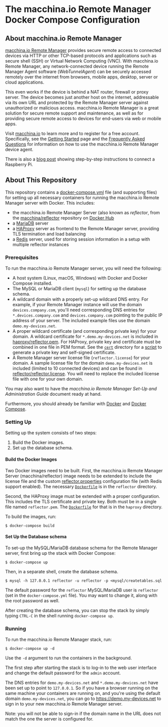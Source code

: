 # The macchina.io Remote Manager Docker Compose Configuration

## About macchina.io Remote Manager

[macchina.io Remote Manager](https://macchina.io) provides secure remote access to connected devices
via HTTP or other TCP-based protocols and applications such as secure shell (SSH) or
Virtual Network Computing (VNC). With macchina.io Remote Manager, any network-connected device
running the Remote Manager Agent software (*WebTunnelAgent*)
can be securely accessed remotely over the internet from browsers, mobile apps, desktop,
server or cloud applications.

This even works if the device is behind a NAT router, firewall or proxy server.
The device becomes just another host on the internet, addressable via its own URL and
protected by the Remote Manager server against unauthorized or malicious access.
macchina.io Remote Manager is a great solution for secure remote support and maintenance,
as well as for providing secure remote access to devices for end-users via web or
mobile apps.

Visit [macchina.io](https://macchina.io/remote.html) to learn more and to register for a free account.
Specifically, see the [Getting Started](https://macchina.io/remote_signup.html) page and the
[Frequently Asked Questions](https://macchina.io/remote_faq.html) for
information on how to use the macchina.io Remote Manager device agent.

There is also a [blog post](https://macchina.io/blog/?p=257) showing step-by-step instructions to connect a Raspberry Pi.


## About This Repository

This repository contains a [docker-compose.yml](docker-compose.yml) file (and supporting
files) for setting up all necessary containers for running the macchina.io Remote Manager
server with Docker. This includes:

  - the macchina.io Remote Manager Server (also known as *reflector*, from the
    [macchina/reflector](https://hub.docker.com/repository/docker/macchina/reflector)
    repository on [Docker Hub](https://hub.docker.com)
  - a [MariaDB](https://hub.docker.com/_/mariadb) server
  - a [HAProxy](https://hub.docker.com/_/haproxy) server as frontend to the
    Remote Manager server, providing TLS termination and load balancing
  - a [Redis](https://hub.docker.com/_/redis) server, used for storing
    session information in a setup with multiple reflector instances


### Prerequisites

To run the macchina.io Remote Manager server, you will need the following:

  - A host system (Linux, macOS, Windows) with Docker and Docker Compose installed.
  - The MySQL or MariaDB client (`mysql`) for setting up the database schema.
  - A wildcard domain with a properly set-up wildcard DNS entry. For example,
    if your Remote Manager instance will use the domain `devices.company.com`,
    you'll need corresponding DNS entries for `*.devices.company.com` and
    `devices.company.com` pointing to the public IP address of your server.
    The included example files use the domain `demo.my-devices.net`.
  - A proper wildcard certificate (and corresponding private key) for your domain. A
    wildcard certificate for `*.demo.my-devices.net` is included in
    [haproxy/reflector.pem](haproxy/reflector.pem). For HAProxy, private key and
    certificate must be combined in one file in PEM format. See the [`cert`](cert) directory
    for a [script](cert/gencert.sh) to generate a private key and self-signed certificate.
  - A Remote Manager server license file (`reflector.license`) for your domain.
    A sample license file for the domain `demo.my-devices.net` is included
    (limited to 10 connected devices) and can be found in
    [reflector/reflector.license](reflector/reflector.license).
    You will need to replace the included license file with one for your own
    domain.

You may also want to have the *macchina.io Remote Manager Set-Up and Administration Guide*
document ready at hand.

Furthermore, you should already be familiar with [Docker](https://docs.docker.com) and
[Docker Compose](https://docs.docker.com/compose/).


### Setting Up

Setting up the system consists of two steps:

  1. Build the Docker images.
  2. Set up the database schema.

#### Build the Docker Images

Two Docker images need to be built. First, the macchina.io Remote Manager Server
(macchina/reflector) image needs to be extended to include the license file
and the custom [reflector.properties](reflector/reflector.properties) configuration
file (with Redis support enabled).
The necessary [`Dockerfile`](reflector/Dockerfile) is in the `reflector` directory.

Second, the HAProxy image must be extended with a proper configuration.
This includes the TLS certificate and private key. Both must be in a single file
named `reflector.pem`.
The [`Dockerfile`](haproxy/Dockerfile) for that is in the `haproxy` directory.

To build the images, run:

```
$ docker-compose build
```

#### Set Up the Database schema

To set-up the MySQL/MariaDB database schema for the Remote Manager server,
first bring up the stack with Docker Compose:

```
$ docker-compose up
```

Then, in a separate shell, create the database schema.

```
$ mysql -h 127.0.0.1 reflector -u reflector -p <mysql/createtables.sql
```

The default password for the `reflector` MySQL/MariaDB user is `reflector`
(set in the `docker-compose.yml` file). You may want to change it, along
with the root password as well.

After creating the database schema, you can stop the stack by simply
typing `CTRL-C` in the shell running `docker-compose up`.

### Running

To run the macchina.io Remote Manager stack, run:

```
$ docker-compose up -d
```

Use the `-d` argument to run the containers in the background.

The first step after starting the stack is to log-in to the
web user interface and change the default password for the `admin`
account.

The DNS entries for `demo.my-devices.net` and `*.demo.my-devices.net`
have been set up to point to `127.0.0.1`. So if you have a browser
running on the same machine your containers are running on, and
you're using the default domain `demo.my-devices.net`, you
can go to https://demo.my-devices.net to sign in to your new
macchina.io Remote Manager server.

Note: you will not be able to sign-in if the domain name in the
URL does not match the one the server is configured for.
